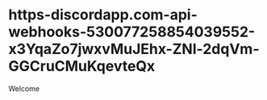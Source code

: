 # https-discordapp.com-api-webhooks-530077258854039552-x3YqaZo7jwxvMuJEhx-ZNl-2dqVm-GGCruCMuKqevteQx
Welcome
